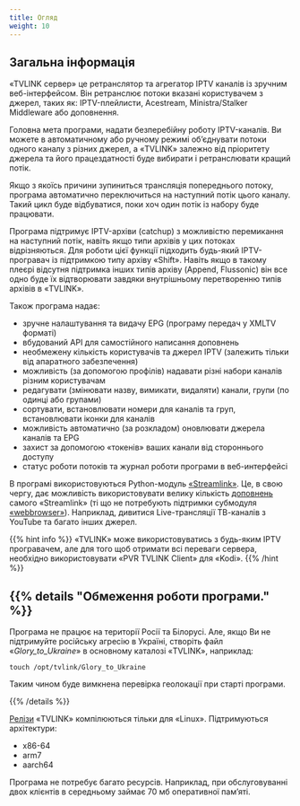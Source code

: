 ```yaml
---
title: Огляд
weight: 10
---
```


## Загальна інформація

«TVLINK сервер» це ретранслятор та агрегатор IPTV каналів із зручним веб-інтерфейсом.
Він ретранслює потоки вказані користувачем з джерел, таких як: IPTV-плейлисти, Acestream, Ministra/Stаlker Middleware
або доповнення.

Головна мета програми, надати безперебійну роботу IPTV-каналів. Ви можете в автоматичному або ручному
режимі об’єднувати потоки одного каналу з різних джерел, а «TVLINK» залежно від пріоритету джерела та
його працездатності буде вибирати і ретранслювати кращий потік.

Якщо з якоїсь причини зупиниться трансляція попереднього потоку, програма автоматично переключиться на
наступний потік цього каналу. Такий цикл буде відбуватися, поки хоч один потік із набору буде працювати.

Програма підтримує IPTV-архіви (catchup) з можливістю перемикання на наступний потік, навіть якщо типи
архівів у цих потоках відрізняються. Для роботи цієї функції підходить будь-який IPTV-програвач із підтримкою
типу архіву «Shift». Навіть якщо в такому плеєрі відсутня підтримка інших типів архіву (Append, Flussonic) він
все одно буде їх відтворювати завдяки внутрішньому перетворенню типів архівів в «TVLINK».

Також програма надає:

+ зручне налаштування та видачу EPG (програму передач у XMLTV форматі)
+ вбудований API для самостійного написання доповнень
+ необмежену кількість користувачів та джерел IPTV (залежить тільки від апаратного забезпечення)
+ можливість (за допомогою профілів) надавати різні набори каналів різним користувачам
+ редагувати (змінювати назву, вимикати, видаляти) канали, групи (по одинці або групами)
+ сортувати, встановлювати номери для каналів та груп, встановлювати іконки для каналів
+ можливість автоматично (за розкладом) оновлювати джерела каналів та EPG
+ захист за допомогою «токенів» ваших канали від стороннього доступу
+ статус роботи потоків та журнал роботи програми в веб-интерфейсі

В програмі використовуються Python-модуль <a target='_blank' href="https://streamlink.github.io/">«Streamlink»</a>.
Це, в свою чергу, дає можливість використовувати велику кількість <a target='_blank' href="https://streamlink.github.io/plugins.html">доповнень</a>
самого «Streamlink» (ті що не потребують підтримки субмодуля <a target='_blank' href="https://streamlink.github.io/api/webbrowser.html">«webbrowser»</a>).
Наприклад, дивитися Live-трансляції ТВ-каналів з YouTube та багато інших джерел.

{{% hint info %}}
«TVLINK» може використовуватись з будь-яким IPTV програвачем, але для того щоб отримати всі переваги
сервера, необхідно використовувати «PVR TVLINK Client» для «Kodi».
{{% /hint %}}

{{% details "Обмеження роботи програми." %}}
---
Програма не працює на території Росії та Білорусі.
Але, якщо Ви не підтримуйте російську агресію в Україні, створіть файл «_Glory_to_Ukraine_» в основному
каталозі «TVLINK», наприклад:

    touch /opt/tvlink/Glory_to_Ukraine

Таким чином буде вимкнена перевірка геолокації при старті програми.

{{% /details %}}

<a target='_blank' href="https://github.com/AlexELEC/TVLINK-Releases/releases">Релізи</a> «TVLINK» компілюються тільки для «Linux». Підтримуються архітектури:

+ x86-64
+ arm7
+ aarch64

Програма не потребує багато ресурсів. Наприклад, при обслуговуванні двох клієнтів в середньому займає 70 мб оперативної пам’яті.


